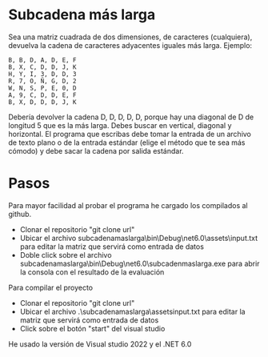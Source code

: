 # Subcadena más larga

Sea una matriz cuadrada de dos dimensiones, de caracteres (cualquiera), devuelva la cadena de caracteres adyacentes iguales más larga.
Ejemplo:

    B, B, D, A, D, E, F
    B, X, C, D, D, J, K
    H, Y, I, 3, D, D, 3
    R, 7, O, Ñ, G, D, 2
    W, N, S, P, E, 0, D
    A, 9, C, D, D, E, F
    B, X, D, D, D, J, K

Debería devolver la cadena D, D, D, D, D, porque hay una diagonal de D de longitud 5 que es la más larga.
Debes buscar en vertical, diagonal y horizontal.
El programa que escribas debe tomar la entrada de un archivo de texto plano o de la entrada estándar (elige el método que te sea más cómodo) y debe sacar la cadena por salida estándar.


# Pasos

Para mayor facilidad al probar el programa he cargado los compilados al github.

 - Clonar el repositorio "git clone url"
 - Ubicar el archivo subcadenamaslarga\bin\Debug\net6.0\assets\input.txt para editar la matriz que servirá como entrada de datos
 - Doble click sobre el archivo subcadenamaslarga\bin\Debug\net6.0\subcadenmaslarga.exe para abrir la consola con el resultado de la evaluación

Para compilar el proyecto

 - Clonar el repositorio "git clone url"
 - Ubicar el archivo .\subcadenamaslarga\assetsinput.txt para editar la matriz que servirá como entrada de datos
 - Click sobre el botón "start" del visual studio

He usado la versión de Visual studio 2022 y el .NET 6.0

